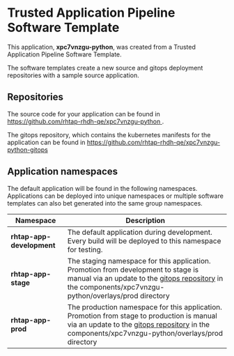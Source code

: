 # Trusted Application Pipeline Software Template

This application, **xpc7vnzgu-python**, was created from a Trusted Application Pipeline Software Template.

The software templates create a new source and gitops deployment repositories with a sample source application. 

## Repositories

The source code for your application can be found in [https://github.com/rhtap-rhdh-qe/xpc7vnzgu-python ](https://github.com/rhtap-rhdh-qe/xpc7vnzgu-python ).
 
The gitops repository, which contains the kubernetes manifests for the application can be found in 
[https://github.com/rhtap-rhdh-qe/xpc7vnzgu-python-gitops ](https://github.com/rhtap-rhdh-qe/xpc7vnzgu-python-gitops ) 

## Application namespaces 

The default application will be found in the following namespaces. Applications can be deployed into unique namespaces or multiple software templates can also bet generated into the same group namespaces.  

|  Namespace   |  Description   |  
| -------- | -------- |   
| **rhtap-app-development** | The default application during development. Every build will be deployed to this namespace for testing. | 
| **rhtap-app-stage** | The staging namespace for this application. Promotion from development to stage is manual via an update to the [gitops repository](https://github.com/rhtap-rhdh-qe/xpc7vnzgu-python-gitops ) in the components/xpc7vnzgu-python/overlays/prod directory |  
| **rhtap-app-prod** | The production namespace for this application. Promotion from stage to production is manual via an update to the [gitops repository](https://github.com/rhtap-rhdh-qe/xpc7vnzgu-python-gitops ) in the components/xpc7vnzgu-python/overlays/prod directory | 